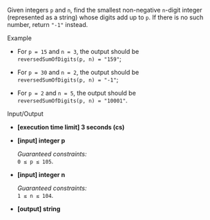 
Given integers  `p`  and  `n`, find the smallest non-negative  `n`-digit integer (represented as a string) whose digits add up to  `p`. If there is no such number, return  `"-1"`  instead.

Example

-   For  `p = 15`  and  `n = 3`, the output should be  
    `reversedSumOfDigits(p, n) = "159"`;
    
-   For  `p = 30`  and  `n = 2`, the output should be  
    `reversedSumOfDigits(p, n) = "-1"`;
    
-   For  `p = 2`  and  `n = 5`, the output should be  
    `reversedSumOfDigits(p, n) = "10001"`.
    

Input/Output

-   **[execution time limit] 3 seconds (cs)**
    
-   **[input] integer p**
    
    _Guaranteed constraints:_  
    `0 ≤ p ≤ 105`.
    
-   **[input] integer n**
    
    _Guaranteed constraints:_  
    `1 ≤ n ≤ 104`.
    
-   **[output] string**